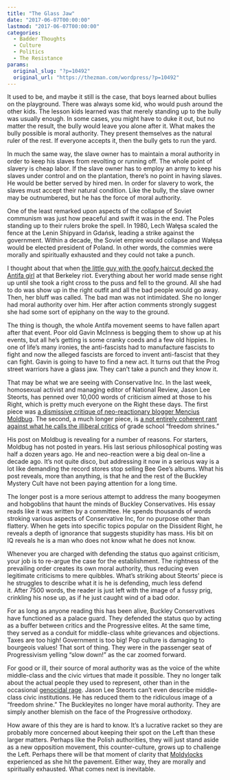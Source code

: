 ```yaml
---
title: "The Glass Jaw"
date: "2017-06-07T00:00:00"
lastmod: "2017-06-07T00:00:00"
categories:
  - Badder Thoughts
  - Culture
  - Politics
  - The Resistance
params:
  original_slug: "?p=10492"
  original_url: "https://thezman.com/wordpress/?p=10492"
---
```


It used to be, and maybe it still is the case, that boys learned about
bullies on the playground. There was always some kid, who would push
around the other kids. The lesson kids learned was that merely standing
up to the bully was usually enough. In some cases, you might have to
duke it out, but no matter the result, the bully would leave you alone
after it. What makes the bully possible is moral authority. They present
themselves as the natural ruler of the rest. If everyone accepts it,
then the bully gets to run the yard.

In much the same way, the slave owner has to maintain a moral
authority in order to keep his slaves from revolting or running off. The
whole point of slavery is cheap labor. If the slave owner has to employ
an army to keep his slaves under control and on the plantation, there’s
no point in having slaves. He would be better served by hired men. In
order for slavery to work, the slaves must accept their natural
condition. Like the bully, the slave owner may be outnumbered, but he
has the force of moral authority.

One of the least remarked upon aspects of the collapse of Soviet
communism was just how peaceful and swift it was in the end. The Poles
standing up to their rulers broke the spell. In 1980, Lech Wałęsa scaled
the fence at the Lenin Shipyard in Gdańsk, leading a strike against the
government. Within a decade, the Soviet empire would collapse and Wałęsa
would be elected president of Poland. In other words, the commies were
morally and spiritually exhausted and they could not take a punch.

I thought about that when
<a href="https://www.youtube.com/watch?v=UDC6NtGEXTM"
rel="noopener noreferrer" target="_blank">the little guy with the goofy
haircut decked the Antifa girl</a> at that Berkeley riot. Everything
about her world made sense right up until she took a right cross to the
puss and fell to the ground. All she had to do was show up in the right
outfit and all the bad people would go away. Then, her bluff was called.
The bad man was not intimidated. She no longer had moral authority over
him. Her after action comments strongly suggest she had some sort of
epiphany on the way to the ground.

The thing is though, the whole Antifa movement seems to have fallen
apart after that event. Poor old Gavin McInness is begging them to show
up at his events, but all he’s getting is some cranky coeds and a few
old hippies. In one of life’s many ironies, the anti-fascists had to
manufacture fascists to fight and now the alleged fascists are forced to
invent anti-fascist that they can fight. Gavin is going to have to find
a new act. It turns out that the Prog street warriors have a glass jaw.
They can’t take a punch and they know it.

That may be what we are seeing with Conservative Inc. In the last week,
homosexual activist and managing editor of National Review, Jason Lee
Steorts, has penned over 10,000 words of criticism aimed at those to his
Right, which is pretty much everyone on the Right these days. The first
piece was <a
href="http://www.nationalreview.com/article/448230/problems-mencius-moldbug-neoreaction"
rel="noopener noreferrer" target="_blank">a dismissive critique of
neo-reactionary blogger Mencius Moldbug</a>. The second, a much longer
piece, is <a
href="http://www.nationalreview.com/article/448022/what-progressives-and-alt-right-misunderstand-about-american-identity"
rel="noopener noreferrer" target="_blank">a not entirely coherent rant
against what he calls the illiberal critics</a> of grade school “freedom
shrines.”

His post on Moldbug is revealing for a number of reasons. For starters,
Moldbug has not posted in years. His last serious philosophical posting
was half a dozen years ago. He and neo-reaction were a big deal on-line
a decade ago. It’s not quite disco, but addressing it now in a serious
way is a lot like demanding the record stores stop selling Bee Gee’s
albums. What his post reveals, more than anything, is that he and the
rest of the Buckley Mystery Cult have not been paying attention for a
long time.

The longer post is a more serious attempt to address the many boogeymen
and hobgoblins that haunt the minds of Buckley Conservatives. His essay
reads like it was written by a committee. He spends thousands of words
stroking various aspects of Conservative Inc, for no purpose other than
flattery. When he gets into specific topics popular on the Dissident
Right, he reveals a depth of ignorance that suggests stupidity has mass.
His bit on IQ reveals he is a man who does not know what he does not
know.

Whenever you are charged with defending the status quo against
criticism, your job is to re-argue the case for the establishment. The
rightness of the prevailing order creates its own moral authority, thus
reducing even legitimate criticisms to mere quibbles. What’s striking
about Steorts’ piece is he struggles to describe what it is he is
defending, much less defend it. After 7500 words, the reader is just
left with the image of a fussy prig, crinkling his nose up, as if he
just caught wind of a bad odor.

For as long as anyone reading this has been alive, Buckley Conservatives
have functioned as a palace guard. They defended the status quo by
acting as a buffer between critics and the Progressive elites. At the
same time, they served as a conduit for middle-class white grievances
and objections. Taxes are too high! Government is too big! Pop culture
is damaging to bourgeois values! That sort of thing. They were in the
passenger seat of Progressivism yelling “slow down!” as the car zoomed
forward.

For good or ill, their source of moral authority was as the voice of the
white middle-class and the civic virtues that made it possible. They no
longer talk about the actual people they used to represent, other than
in the occasional <a
href="http://www.nationalreview.com/corner/432796/working-class-whites-have-moral-responsibilities-defense-kevin-williamson"
rel="noopener noreferrer" target="_blank">genocidal rage</a>. Jason Lee
Steorts can’t even describe middle-class civic institutions. He has
reduced them to the ridiculous image of a “freedom shrine.” The
Buckleyites no longer have moral authority. They are simply another
blemish on the face of the Progressive orthodoxy.

How aware of this they are is hard to know. It’s a lucrative racket so
they are probably more concerned about keeping their spot on the Left
than these larger matters. Perhaps like the Polish authorities, they
will just stand aside as a new opposition movement, this
counter-culture, grows up to challenge the Left. Perhaps there will be
that moment of clarity that
<a href="https://www.youtube.com/watch?v=UDC6NtGEXTM"
rel="noopener noreferrer" target="_blank">Moldylocks</a> experienced as
she hit the pavement. Either way, they are morally and spiritually
exhausted. What comes next is inevitable.

